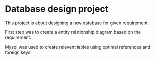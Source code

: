 # Database design project

This project is about designing a new database for given requirement.

First step was to create a entity relationship diagram based on the requirement.

Mysql was used to create relevent tables using optimal references and foreign keys.


